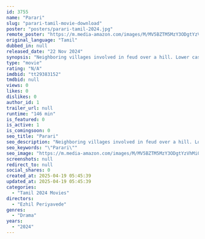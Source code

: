 ```yaml
---
id: 3755
name: "Parari"
slug: "parari-tamil-movie-download"
poster: "posters/parari-tamil-2024.jpg"
remote_poster: "https://m.media-amazon.com/images/M/MV5BZTM5MzY3ODgtYzVhMi00ODg3LTgzMzctNmIzMWJlN2E0YjY2XkEyXkFqcGc@._V1_SX300.jpg"
original_language: "Tamil"
dubbed_in: null
released_date: "22 Nov 2024"
synopsis: "Neighboring villages involved in feud over a hill. Lower caste Maran endures hostility from Jai Kumar, jeopardizing Maran's love interest. Working in the city, they face manipulative forces paving the way for division within the c..."
type: "movie"
rating: "N/A"
imdbid: "tt29383152"
tmdbid: null
views: 0
likes: 0
dislikes: 0
author_id: 1
trailer_url: null
runtime: "146 min"
is_featured: 0
is_active: 1
is_comingsoon: 0
seo_title: "Parari"
seo_description: "Neighboring villages involved in feud over a hill. Lower caste Maran endures hostility from Jai Kumar, jeopardizing Maran's love interest. Working in the city, they face manipulative forces paving the way for division within the c..."
seo_keywords: "\"Parari\""
seo_image: "https://m.media-amazon.com/images/M/MV5BZTM5MzY3ODgtYzVhMi00ODg3LTgzMzctNmIzMWJlN2E0YjY2XkEyXkFqcGc@._V1_SX300.jpg"
screenshots: null
redirect_to: null
social_shares: 0
created_at: 2025-04-19 05:45:39
updated_at: 2025-04-19 05:45:39
categories:
  - "Tamil 2024 Movies"
directors:
  - "Ezhil Periyavede"
genres:
  - "Drama"
years:
  - "2024"
---
```

